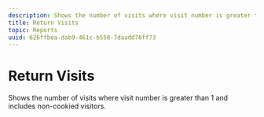 ```yaml
---
description: Shows the number of visits where visit number is greater than 1 and includes non-cookied visitors.
title: Return Visits
topic: Reports
uuid: 626ffbea-dab9-461c-b558-7daadd76ff73
---
```


# Return Visits

Shows the number of visits where visit number is greater than 1 and includes non-cookied visitors.

